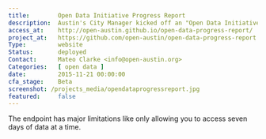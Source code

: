 ```yaml
---
title:        Open Data Initiative Progress Report
description:  Austin's City Manager kicked off an "Open Data Initiative 2.0" in April 2015, here are the results
access_at:    http://open-austin.github.io/open-data-progress-report/
project_at:   https://github.com/open-austin/open-data-progress-report
Type:         website
Status:       deployed
Contact:      Mateo Clarke <info@open-austin.org>
Categories:   [ open data ]
date:         2015-11-21 00:00:00
cfa_stage:    Beta
screenshot: /projects_media/opendataprogressreport.jpg
featured:     false
---
```


The endpoint has major limitations like only allowing you to access seven days of data at a time.
